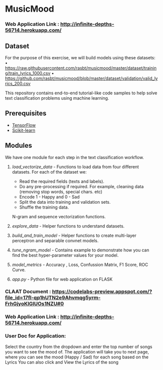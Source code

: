 # MusicMood
### Web Application Link : http://infinite-depths-56714.herokuapp.com/ 

## Dataset 

For the purpose of this exercise, we will build models using these datasets:
• https://raw.githubusercontent.com/rasbt/musicmood/master/dataset/training/train_lyrics_1000.csv
• https://github.com/rasbt/musicmood/blob/master/dataset/validation/valid_lyrics_200.csv

This repository contains end-to-end tutorial-like code samples to help solve
text classification problems using machine learning.

## Prerequisites

*   [TensorFlow](https://www.tensorflow.org/)
*   [Scikit-learn](http://scikit-learn.org/stable/)

## Modules

We have one module for each step in the text classification workflow.

1.  *load_vectorize_data* - Functions to load data from four different datasets. For each
    of the dataset we:

    +   Read the required fields (texts and labels).
    +   Do any pre-processing if required. For example, cleaning data (removing stop words, special chars. etc)
    +   Encode 1 - Happy and 0 - Sad
    +   Split the data into training and validation sets.
    +   Shuffle the training data.

     N-gram and sequence vectorization functions.
     
2.  *explore_data* - Helper functions to understand datasets.

3.  *build_and_train_model* - Helper functions to create multi-layer perceptron and
    separable convnet models.

4.  *tune_ngram_model* - Contains example to demonstrate how you can find the best
    hyper-parameter values for your model.
     
5.  *model_metrics* - Accuracy , Loss, Confussion Matrix, F1 Score, ROC Curve.

6.  *app.py* - Python file for web application on FLASK

### CLAAT Document : https://codelabs-preview.appspot.com/?file_id=17fl-qp1hUTN2e9Ahvmqg5yrm-FrhGjyoKIGlUOs1NZU#0
### Web Application Link : http://infinite-depths-56714.herokuapp.com/ 

### User Doc for Application:

Select the country from the dropdown and enter the top number of songs you want to see the mood of. 
The application will take you to next page, where you can see the mood (Happy / Sad) for each song based on the Lyrics
You can also click and View the Lyrics of the song
